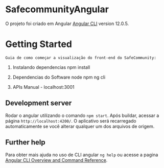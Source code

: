 # SafecommunityAngular

O projeto foi criado em Angular [Angular CLI](https://github.com/angular/angular-cli) version 12.0.5.

# Getting Started
    Guia de como começar a visualização do front-end do SafeCommunity:
1.	Instalando dependencias
        npm install

2.	Dependencias do Software
        node
        npm
        ng cli

3.	APIs
        Manual - localhost:3001

## Development server

Rodar o angular utilizando o comando `npm start`. Após buildar, acessar a página `http://localhost:4200/`. O aplicativo será recarregado automaticamente se você alterar qualquer um dos arquivos de origem.

## Further help

Para obter mais ajuda no uso de CLI angular `ng help` ou acesse a pagina [Angular CLI Overview and Command Reference](https://angular.io/cli).